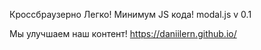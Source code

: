 Кроссбраузерно
Легко!
Минимум JS кода!
modal.js v 0.1

Мы улучшаем наш контент!
https://daniilern.github.io/
